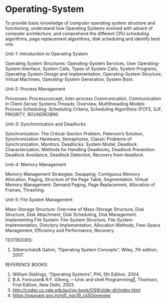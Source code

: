 # Operating-System
To provide basic knowledge of computer operating system structure and functioning, understand how Operating Systems evolved with advent of computer architecture, and comprehend the different CPU scheduling algorithms, page replacement algorithms, disk scheduling and identify best one.

Unit-1: Introduction to Operating System

Operating System Structures: Operating-System Services, User Operating-System Interface,
System Calls, Types of System Calls, System Programs, Operating-System Design and
Implementation, Operating-System Structure, Virtual Machines, Operating-System Generation,
System Boot.

Unit-2: Process Management

Processes: Processconcept, Inter-process Communication, Communication in Client-Server
Systems.Threads: Overview, Multithreading Models
Process Scheduling: Scheduling Criteria, Scheduling Algorithms (FCFS, SJF, PRIORITY,
ROUNDROBIN)

Unit-3: Synchronization and Deadlocks

Synchronization: The Critical-Section Problem, Peterson’s Solution, Synchronization
Hardware, Semaphores, Classic Problems of Synchronization, Monitors.
Deadlocks: System Model, Deadlock Characterization, Methods for Handling Deadlocks,
Deadlock Prevention. Deadlock Avoidance, Deadlock Detection, Recovery from deadlock.

Unit-4: Memory Management

Memory Management Strategies: Swapping, Contiguous Memory Allocation, Paging,
Structure of the Page Table, Segmentation.
Virtual Memory Management: Demand Paging, Page Replacement, Allocation of Frames,
Thrashing.

Unit-5: File System Management

Mass-Storage Structure: Overview of Mass-Storage Structure, Disk Structure, Disk
Attachment, Disk Scheduling, Disk Management.
Implementing File System: File-System Structure, File-System Implementation, Directory
Implementation, Allocation Methods, Free-Space Management, Efficiency and Performance,
Recovery.

TEXTBOOKS:

1. Silberschatz& Galvin, “Operating System Concepts”, Wiley, 7th edition, 2007.

REFERENCE BOOKS:

1. William Stallings, “Operating Systems”, PHI, 5th Edition, 2004.
2. B.A. Forouzan& R.F. Giberg, ―Unix and shell Programming‖, Thomson, First
   Edition, New Delhi, 2003.
3. http://codex.cs.yale.edu/avi/os-book/OS9/slide-dir/index.html
4. https://swayam.gov.in/nd1_noc19_cs50/preview
